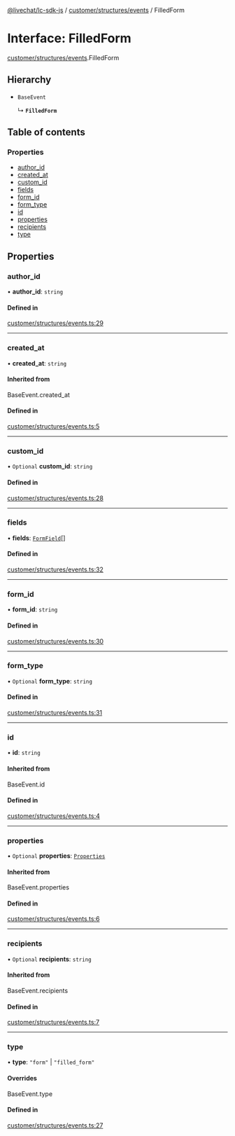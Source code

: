 [@livechat/lc-sdk-js](../README.md) / [customer/structures/events](../modules/customer_structures_events.md) / FilledForm

# Interface: FilledForm

[customer/structures/events](../modules/customer_structures_events.md).FilledForm

## Hierarchy

- `BaseEvent`

  ↳ **`FilledForm`**

## Table of contents

### Properties

- [author\_id](customer_structures_events.FilledForm.md#author_id)
- [created\_at](customer_structures_events.FilledForm.md#created_at)
- [custom\_id](customer_structures_events.FilledForm.md#custom_id)
- [fields](customer_structures_events.FilledForm.md#fields)
- [form\_id](customer_structures_events.FilledForm.md#form_id)
- [form\_type](customer_structures_events.FilledForm.md#form_type)
- [id](customer_structures_events.FilledForm.md#id)
- [properties](customer_structures_events.FilledForm.md#properties)
- [recipients](customer_structures_events.FilledForm.md#recipients)
- [type](customer_structures_events.FilledForm.md#type)

## Properties

### author\_id

• **author\_id**: `string`

#### Defined in

[customer/structures/events.ts:29](https://github.com/livechat/lc-sdk-js/blob/1fa827f/src/customer/structures/events.ts#L29)

___

### created\_at

• **created\_at**: `string`

#### Inherited from

BaseEvent.created\_at

#### Defined in

[customer/structures/events.ts:5](https://github.com/livechat/lc-sdk-js/blob/1fa827f/src/customer/structures/events.ts#L5)

___

### custom\_id

• `Optional` **custom\_id**: `string`

#### Defined in

[customer/structures/events.ts:28](https://github.com/livechat/lc-sdk-js/blob/1fa827f/src/customer/structures/events.ts#L28)

___

### fields

• **fields**: [`FormField`](customer_structures_events.FormField.md)[]

#### Defined in

[customer/structures/events.ts:32](https://github.com/livechat/lc-sdk-js/blob/1fa827f/src/customer/structures/events.ts#L32)

___

### form\_id

• **form\_id**: `string`

#### Defined in

[customer/structures/events.ts:30](https://github.com/livechat/lc-sdk-js/blob/1fa827f/src/customer/structures/events.ts#L30)

___

### form\_type

• `Optional` **form\_type**: `string`

#### Defined in

[customer/structures/events.ts:31](https://github.com/livechat/lc-sdk-js/blob/1fa827f/src/customer/structures/events.ts#L31)

___

### id

• **id**: `string`

#### Inherited from

BaseEvent.id

#### Defined in

[customer/structures/events.ts:4](https://github.com/livechat/lc-sdk-js/blob/1fa827f/src/customer/structures/events.ts#L4)

___

### properties

• `Optional` **properties**: [`Properties`](customer_structures_structures.Properties.md)

#### Inherited from

BaseEvent.properties

#### Defined in

[customer/structures/events.ts:6](https://github.com/livechat/lc-sdk-js/blob/1fa827f/src/customer/structures/events.ts#L6)

___

### recipients

• `Optional` **recipients**: `string`

#### Inherited from

BaseEvent.recipients

#### Defined in

[customer/structures/events.ts:7](https://github.com/livechat/lc-sdk-js/blob/1fa827f/src/customer/structures/events.ts#L7)

___

### type

• **type**: ``"form"`` \| ``"filled_form"``

#### Overrides

BaseEvent.type

#### Defined in

[customer/structures/events.ts:27](https://github.com/livechat/lc-sdk-js/blob/1fa827f/src/customer/structures/events.ts#L27)
